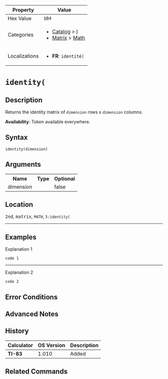 | Property      | Value |
|---------------|-------|
| Hex Value     | `$B4`|
| Categories    | <ul><li>[Catalog](<../categories/Catalog.md>) > [I](<../categories/Catalog.md#I>)</li><li>[Matrix](<../categories/Matrix.md>) > [Math](<../categories/Matrix.md#Math>)</li></ul> |
| Localizations | <ul><li><b>FR</b>: `identité(`</li></ul> |

# `identity(`

## Description
Returns the identity matrix of `dimension` rows x `dimension` columns.


<b>Availability</b>: Token available everywhere.

## Syntax
`identity(dimension)`

## Arguments
<table>
<tr><th>Name</th><th>Type</th><th>Optional</th></tr>

<tr><td>dimension</td><td></td><td>false</td></tr>

</table>

## Location
<kbd>2nd</kbd>, <kbd>matrix</kbd>, `MATH`, `5:identity(`
<hr>

## Examples

Explanation 1
```ti-basic
code 1
```
---
Explanation 2
```ti-basic
code 2
```

## Error Conditions


## Advanced Notes


## History
| Calculator | OS Version | Description |
|------------|------------|-------------|
| <b>TI-83</b> | 1.010 | Added

## Related Commands

    